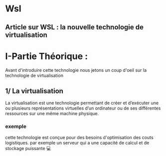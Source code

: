# Wsl
## Article sur WSL : la nouvelle technologie de virtualisation


# I-Partie Théorique :
Avant d'introduire cette technologie nous jetons un coup d'oeil sur la technologie de virtualisation
## 1/ La virtualisation
La virtualisation est une technologie permettant de créer et d’exécuter une ou plusieurs représentations virtuelles d’un ordinateur ou de ses différentes ressources sur une même machine physique.
### exemple
cette technologie est conçue pour des besoins d'optimisation des couts logistiques.
par exemple  un serveur qui  a une  capacité de calcul et de stockage puissante :computer:

